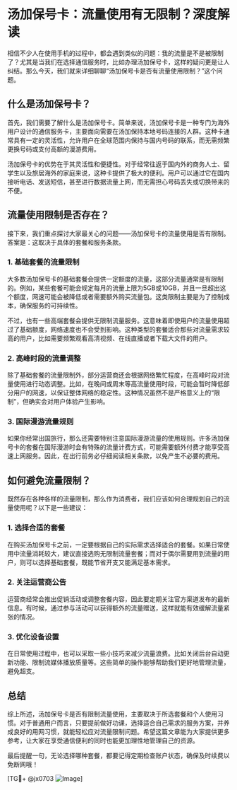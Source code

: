 # 汤加保号卡：流量使用有无限制？深度解读

相信不少人在使用手机的过程中，都会遇到类似的问题：我的流量是不是被限制了？尤其是当我们在选择通信服务时，比如办理汤加保号卡，这样的疑问更是让人纠结。那么今天，我们就来详细聊聊“汤加保号卡是否有流量使用限制？”这个问题。

## 什么是汤加保号卡？

首先，我们需要了解什么是汤加保号卡。简单来说，汤加保号卡是一种专门为海外用户设计的通信服务卡，主要面向需要在汤加保持本地号码连接的人群。这种卡通常具有一定的灵活性，允许用户在全球范围内保持与国内号码的联系，而无需频繁更换号码或支付高额的漫游费用。

汤加保号卡的优势在于其灵活性和便捷性。对于经常往返于国内外的商务人士、留学生以及旅居海外的家庭来说，这种卡提供了极大的便利。用户可以通过它在国内接听电话、发送短信，甚至进行数据流量上网，而无需担心号码丢失或切换带来的不便。

## 流量使用限制是否存在？

接下来，我们重点探讨大家最关心的问题——汤加保号卡的流量使用是否有限制。答案是：这取决于具体的套餐和服务条款。

### 1. **基础套餐的流量限制**
大多数汤加保号卡的基础套餐会提供一定额度的流量，这部分流量通常是有限制的。例如，某些套餐可能会规定每月的流量上限为5GB或10GB，并且一旦超出这个额度，网速可能会被降低或者需要额外购买流量包。这类限制主要是为了控制成本，确保服务的可持续性。

不过，也有一些高端套餐会提供无限制流量服务。这意味着即使用户的流量使用超过了基础额度，网络速度也不会受到影响。这种类型的套餐适合那些对流量需求较高的用户，比如需要频繁观看高清视频、在线直播或者下载大文件的用户。

### 2. **高峰时段的流量调整**
除了基础套餐的流量限制外，部分运营商还会根据网络繁忙程度，在高峰时段对流量使用进行动态调整。比如，在晚间或周末等高流量使用时段，可能会暂时降低部分用户的网速，以保证整体网络的稳定性。这种情况虽然不是严格意义上的“限制”，但确实会对用户体验产生影响。

### 3. **国际漫游流量规则**
如果你经常出国旅行，那么还需要特别注意国际漫游流量的使用规则。许多汤加保号卡的套餐在国际漫游时会有特殊的流量计费方式，可能需要额外付费才能享受高速上网服务。因此，在出行前务必仔细阅读相关条款，以免产生不必要的费用。

## 如何避免流量限制？

既然存在各种各样的流量限制，那么作为消费者，我们应该如何合理规划自己的流量使用呢？以下是一些建议：

### 1. **选择合适的套餐**
在购买汤加保号卡之前，一定要根据自己的实际需求选择适合的套餐。如果日常使用中流量消耗较大，建议直接选购无限制流量套餐；而对于偶尔需要用到流量的用户，则可以选择基础套餐，既能节省开支又能满足基本需求。

### 2. **关注运营商公告**
运营商经常会推出促销活动或调整套餐内容，因此要定期关注官方渠道发布的最新信息。有时候，通过参与活动可以获得额外的流量赠送，这样就能有效缓解流量紧张的情况。

### 3. **优化设备设置**
在日常使用过程中，也可以采取一些小技巧来减少流量浪费。比如关闭后台自动更新功能、限制流媒体播放质量等。这些简单的操作能够帮助我们更好地管理流量，避免超支。

## 总结

综上所述，汤加保号卡是否有限制流量使用，主要取决于所选套餐和个人使用习惯。对于普通用户而言，只要提前做好功课，选择适合自己需求的服务方案，并养成良好的用网习惯，就能轻松应对流量限制问题。希望这篇文章能为大家提供更多参考，让大家在享受通信便利的同时也能更加理性地管理自己的资源。

最后提醒一句，无论选择哪种套餐，都要记得定期检查账户状态，确保及时续费以免断网哦！

[TG💪+ @jx0703 ![Image](https://github.com/user-attachments/assets/dbca1d08-cadb-493c-b0ec-ad6f7a83f270)]
